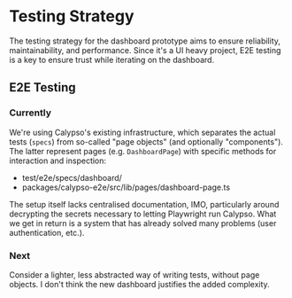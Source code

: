 # Testing Strategy

The testing strategy for the dashboard prototype aims to ensure reliability, maintainability, and performance. Since it's a UI heavy project, E2E testing is a key to ensure trust while iterating on the dashboard.

## E2E Testing

### Currently

We're using Calypso's existing infrastructure, which separates the actual tests (`specs`) from so-called "page objects" (and optionally "components"). The latter represent pages (e.g. `DashboardPage`) with specific methods for interaction and inspection:

- test/e2e/specs/dashboard/
- packages/calypso-e2e/src/lib/pages/dashboard-page.ts

The setup itself lacks centralised documentation, IMO, particularly around decrypting the secrets necessary to letting Playwright run Calypso. What we get in return is a system that has already solved many problems (user authentication, etc.).

### Next

Consider a lighter, less abstracted way of writing tests, without page objects. I don't think the new dashboard justifies the added complexity.
